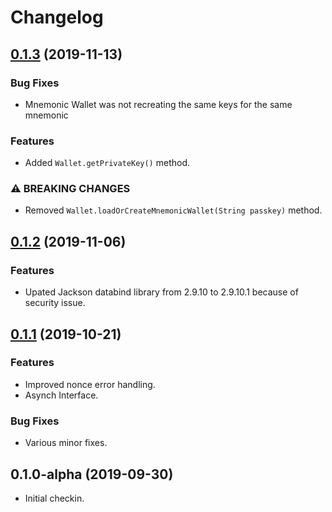 # Changelog


## [0.1.3](https://github.com/SIMBAChain/libsimba4j/compare/v0.1.2...v0.1.3) (2019-11-13)


### Bug Fixes

* Mnemonic Wallet was not recreating the same keys for the same mnemonic

### Features

* Added `Wallet.getPrivateKey()` method.


### ⚠ BREAKING CHANGES

* Removed `Wallet.loadOrCreateMnemonicWallet(String passkey)` method.


## [0.1.2](https://github.com/SIMBAChain/libsimba4j/compare/v0.1.1...v0.1.2) (2019-11-06)


### Features

* Upated Jackson databind library from 2.9.10 to 2.9.10.1 because of security issue. 



## [0.1.1](https://github.com/SIMBAChain/libsimba4j/compare/v0.1.0-alpha...v0.1.1) (2019-10-21)


### Features

* Improved nonce error handling.
* Asynch Interface.

### Bug Fixes

* Various minor fixes.



## 0.1.0-alpha (2019-09-30)

* Initial checkin.